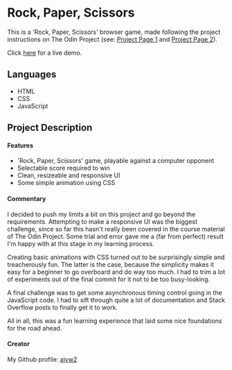 # Rock, Paper, Scissors

This is a 'Rock, Paper, Scissors' browser game, made following the project instructions on The Odin Project (see: [Project Page 1](https://www.theodinproject.com/lessons/foundations-rock-paper-scissors) and [Project Page 2](https://www.theodinproject.com/lessons/foundations-revisiting-rock-paper-scissors)). <br>

Click [here](https://ajvw2.github.io/odin-rock-paper-scissors/) for a live demo. <br>

## Languages

- HTML
- CSS
- JavaScript

## Project Description

#### Features

- 'Rock, Paper, Scissors' game, playable against a computer opponent
- Selectable score required to win
- Clean, resizeable and responsive UI
- Some simple animation using CSS

#### Commentary

I decided to push my limits a bit on this project and go beyond the requirements. Attempting to make a responsive UI was the biggest challenge, since so far this hasn't really been covered in the course material of The Odin Project. Some trial and error gave me a (far from perfect) result I'm happy with at this stage in my learning process. <br>

Creating basic animations with CSS turned out to be surprisingly simple and treacherously fun. The latter is the case, because the simplicity makes it easy for a
beginner to go overboard and do way too much. I had to trim a lot of experiments out of the final commit for it not to be too busy-looking. <br>

A final challenge was to get some asynchronous timing control going in the JavaScript code. I had to sift through quite a lot of documentation and Stack Overflow posts to finally get it to work. <br>

All in all, this was a fun learning experience that laid some nice foundations for the road ahead. <br>

#### Creator

My Github profile: [ajvw2](https://github.com/ajvw2)




